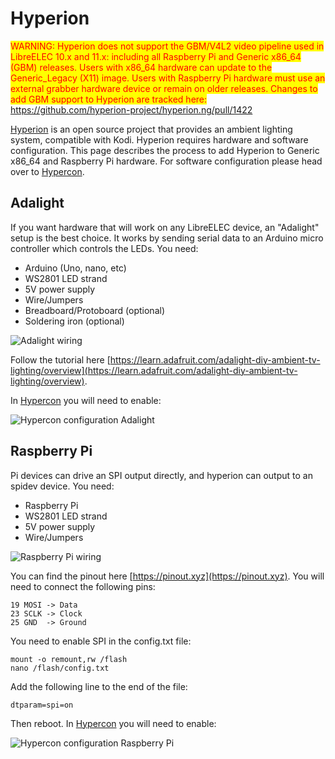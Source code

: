 # Hyperion

<mark style="color:red;">WARNING: Hyperion does not support the GBM/V4L2 video pipeline used in LibreELEC 10.x and 11.x: including all Raspberry Pi and Generic x86\_64 (GBM) releases. Users with x86\_64 hardware can update to the Generic\_Legacy (X11) image. Users with Raspberry Pi hardware must use an external grabber hardware device or remain on older releases. Changes to add GBM support to Hyperion are tracked here:</mark> https://github.com/hyperion-project/hyperion.ng/pull/1422

[Hyperion](https://github.com/hyperion-project/hyperion) is an open source project that provides an ambient lighting system, compatible with Kodi. Hyperion requires hardware and software configuration. This page describes the process to add Hyperion to Generic x86\_64 and Raspberry Pi hardware. For software configuration please head over to [Hypercon](hypercon.md).

## Adalight

If you want hardware that will work on any LibreELEC device, an "Adalight" setup is the best choice. It works by sending serial data to an Arduino micro controller which controls the LEDs. You need:

* Arduino (Uno, nano, etc)
* WS2801 LED strand
* 5V power supply
* Wire/Jumpers
* Breadboard/Protoboard (optional)
* Soldering iron (optional)

![Adalight wiring](../configure/hyperion-adalight.png)

Follow the tutorial here [https://learn.adafruit.com/adalight-diy-ambient-tv-lighting/overview](https://learn.adafruit.com/adalight-diy-ambient-tv-lighting/overview).

In [Hypercon](hypercon.md) you will need to enable:

![Hypercon configuration Adalight](../.gitbook/assets/hyperion-config-adalight.png)

## Raspberry Pi

Pi devices can drive an SPI output directly, and hyperion can output to an spidev device. You need:

* Raspberry Pi
* WS2801 LED strand
* 5V power supply
* Wire/Jumpers

![Raspberry Pi wiring](../.gitbook/assets/hyperion-rpi.png)

You can find the pinout here [https://pinout.xyz](https://pinout.xyz). You will need to connect the following pins:

```
19 MOSI -> Data
23 SCLK -> Clock
25 GND  -> Ground
```

You need to enable SPI in the config.txt file:

```
mount -o remount,rw /flash
nano /flash/config.txt
```

Add the following line to the end of the file:

```
dtparam=spi=on
```

Then reboot. In [Hypercon](hypercon.md) you will need to enable:

![Hypercon configuration Raspberry Pi](../configure/hyperion-config-rpi.png)
